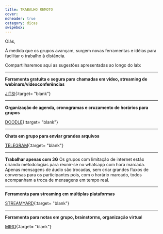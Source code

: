 ```yaml
---
title: TRABALHO REMOTO
cover: 
noheader: true
category: dicas
swipebox: 
---
```



Olás,

À medida que os grupos avançam, surgem novas ferramentas e idéias para facilitar o trabalho à distância.

Compartilharemos aqui as sugestões apresentadas ao longo do lab:

---

**Ferramenta gratuita e segura para chamadas em video, streaming de webinars/videoconferências**

[JITSI](https://meet.jit.si/){:target= "blank"}

---

**Organização de agenda, cronogramas e cruzamento de horários para grupos**

[DOODLE](https://doodle.com/pt_BR/){:target= "blank"}
  
---
   
**Chats em grupo para enviar grandes arquivos**

[TELEGRAM](https://web.telegram.org/#/login){:target= "blank"}
  
---
    
**Trabalhar apenas com 3G**
Os grupos com limitação de internet estão criando metodologias para reunir-se no whatsapp com hora marcada.
Apenas mensagens de áudio são trocadas, sem criar grandes fluxos de conversas para os participantes pois, com o horário marcado, todos acompanham a troca de mensagens em tempo real.

--- 
  
**Ferramenta para streaming em múltiplas plataformas**

[STREAMYARD](https://streamyard.com/){:target= "blank"}
     
--- 
  
**Ferramenta para notas em grupo, brainstorms, organização virtual**

[MIRO](https://miro.com/){:target= "blank"}
